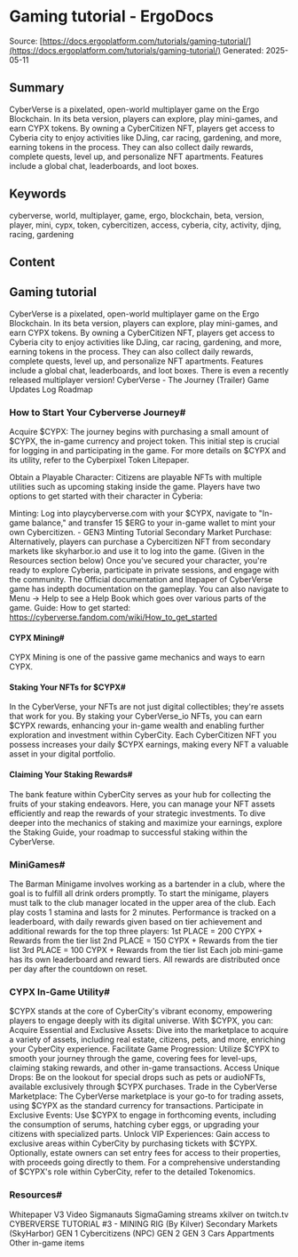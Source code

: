 # Gaming tutorial - ErgoDocs
Source: [https://docs.ergoplatform.com/tutorials/gaming-tutorial/](https://docs.ergoplatform.com/tutorials/gaming-tutorial/)
Generated: 2025-05-11

## Summary
CyberVerse is a pixelated, open-world multiplayer game on the Ergo Blockchain. In its beta version, players can explore, play mini-games, and earn CYPX tokens. By owning a CyberCitizen NFT, players get access to Cyberia city to enjoy activities like DJing, car racing, gardening, and more, earning tokens in the process. They can also collect daily rewards, complete quests, level up, and personalize NFT apartments. Features include a global chat, leaderboards, and loot boxes.

## Keywords
cyberverse, world, multiplayer, game, ergo, blockchain, beta, version, player, mini, cypx, token, cybercitizen, access, cyberia, city, activity, djing, racing, gardening

## Content
## Gaming tutorial
CyberVerse is a pixelated, open-world multiplayer game on the Ergo Blockchain. In its beta version, players can explore, play mini-games, and earn CYPX tokens. By owning a CyberCitizen NFT, players get access to Cyberia city to enjoy activities like DJing, car racing, gardening, and more, earning tokens in the process. They can also collect daily rewards, complete quests, level up, and personalize NFT apartments. Features include a global chat, leaderboards, and loot boxes. There is even a recently released multiplayer version!
CyberVerse - The Journey (Trailer)
Game Updates Log
Roadmap

### How to Start Your Cyberverse Journey#
Acquire $CYPX: The journey begins with purchasing a small amount of $CYPX, the in-game currency and project token. This initial step is crucial for logging in and participating in the game. For more details on $CYPX and its utility, refer to the Cyberpixel Token Litepaper.


Obtain a Playable Character: Citizens are playable NFTs with multiple utilities such as upcoming staking inside the game.  Players have two options to get started with their character in Cyberia:

Minting: Log into playcyberverse.com with your $CYPX, navigate to "In-game balance," and transfer 15 $ERG to your in-game wallet to mint your own Cybercitizen.
        - GEN3 Minting Tutorial
Secondary Market Purchase: Alternatively, players can purchase a Cybercitizen NFT from secondary markets like skyharbor.io and use it to log into the game. (Given in the Resources section below)
Once you've secured your character, you're ready to explore Cyberia, participate in private sessions, and engage with the community.
The Official documentation and litepaper of CyberVerse game has indepth documentation on the gameplay. 
You can also navigate to Menu -> Help to see a Help Book which goes over various parts of the game. 
Guide: How to get started: https://cyberverse.fandom.com/wiki/How_to_get_started

#### CYPX Mining#
CYPX Mining is one of the passive game mechanics and ways to earn CYPX.

#### Staking Your NFTs for $CYPX#
In the CyberVerse, your NFTs are not just digital collectibles; they're assets that work for you. By staking your CyberVerse_io NFTs, you can earn $CYPX rewards, enhancing your in-game wealth and enabling further exploration and investment within CyberCity. Each CyberCitizen NFT you possess increases your daily $CYPX earnings, making every NFT a valuable asset in your digital portfolio.

#### Claiming Your Staking Rewards#
The bank feature within CyberCity serves as your hub for collecting the fruits of your staking endeavors. Here, you can manage your NFT assets efficiently and reap the rewards of your strategic investments.
To dive deeper into the mechanics of staking and maximize your earnings, explore the Staking Guide, your roadmap to successful staking within the CyberVerse.

### MiniGames#
The Barman Minigame involves working as a bartender in a club, where the goal is to fulfill all drink orders promptly. To start the minigame, players must talk to the club manager located in the upper area of the club. Each play costs 1 stamina and lasts for 2 minutes. Performance is tracked on a leaderboard, with daily rewards given based on tier achievement and additional rewards for the top three players:
1st PLACE = 200 CYPX + Rewards from the tier list
2nd PLACE = 150 CYPX + Rewards from the tier list
3rd PLACE = 100 CYPX + Rewards from the tier list
Each job mini-game has its own leaderboard and reward tiers. All rewards are distributed once per day after the countdown on reset.

### CYPX In-Game Utility#
$CYPX stands at the core of CyberCity's vibrant economy, empowering players to engage deeply with its digital universe. With $CYPX, you can:
Acquire Essential and Exclusive Assets: Dive into the marketplace to acquire a variety of assets, including real estate, citizens, pets, and more, enriching your CyberCity experience.
Facilitate Game Progression: Utilize $CYPX to smooth your journey through the game, covering fees for level-ups, claiming staking rewards, and other in-game transactions.
Access Unique Drops: Be on the lookout for special drops such as pets or audioNFTs, available exclusively through $CYPX purchases.
Trade in the CyberVerse Marketplace: The CyberVerse marketplace is your go-to for trading assets, using $CYPX as the standard currency for transactions.
Participate in Exclusive Events: Use $CYPX to engage in forthcoming events, including the consumption of serums, hatching cyber eggs, or upgrading your citizens with specialized parts.
Unlock VIP Experiences: Gain access to exclusive areas within CyberCity by purchasing tickets with $CYPX. Optionally, estate owners can set entry fees for access to their properties, with proceeds going directly to them.
For a comprehensive understanding of $CYPX's role within CyberCity, refer to the detailed Tokenomics.

### Resources#
Whitepaper V3
Video
Sigmanauts SigmaGaming streams 
xkilver on twitch.tv
CYBERVERSE TUTORIAL #3 - MINING RIG (By Kilver)
Secondary Markets (SkyHarbor)
GEN 1 Cybercitizens (NPC) 
GEN 2
GEN 3
Cars
Appartments
Other in-game items
